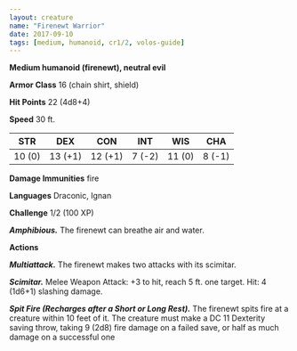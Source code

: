 ```yaml
---
layout: creature
name: "Firenewt Warrior"
date: 2017-09-10
tags: [medium, humanoid, cr1/2, volos-guide]
---
```


**Medium humanoid (firenewt), neutral evil**

**Armor Class** 16 (chain shirt, shield)

**Hit Points** 22 (4d8+4)

**Speed** 30 ft.

|   STR   |   DEX   |   CON   |   INT   |   WIS   |   CHA   |
|:-----:|:-----:|:-----:|:-----:|:-----:|:-----:|
| 10 (0) | 13 (+1) | 12 (+1) | 7 (-2) | 11 (0) | 8 (-1) |

**Damage Immunities** fire

**Languages** Draconic, Ignan

**Challenge** 1/2 (100 XP)

***Amphibious.*** The firenewt can breathe air and water.

**Actions**

***Multiattack.*** The firenewt makes two attacks with its scimitar.

***Scimitar.*** Melee Weapon Attack: +3 to hit, reach 5 ft. one target. Hit: 4 (1d6+1) slashing damage.

***Spit Fire (Recharges after a Short or Long Rest).*** The firenewt spits fire at a creature within 10 feet of it. The creature must make a DC 11 Dexterity saving throw, taking 9 (2d8) fire damage on a failed save, or half as much damage on a successful one

